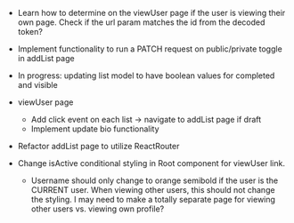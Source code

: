 - Learn how to determine on the viewUser page if the user is viewing their own page. Check if the url param matches the id from the decoded token?

- Implement functionality to run a PATCH request on public/private toggle in addList page




- In progress: updating list model to have boolean values for completed and visible

- viewUser page
    - Add click event on each list -> navigate to addList page if draft
    - Implement update bio functionality

- Refactor addList page to utilize ReactRouter

- Change isActive conditional styling in Root component for viewUser link.
    - Username should only change to orange semibold if the user is the CURRENT user. When viewing other users, this should not change the styling. I may need to make a totally separate page for viewing other users vs. viewing own profile?